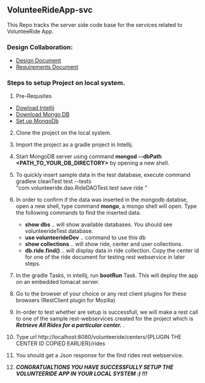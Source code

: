 ## VolunteeRideApp-svc
This Repo tracks the server side code base for the services related to VolunteeRide App.

### Design Collaboration:
* [Design Document](https://drive.google.com/folderview?id=0B_O4LeO9jYKLfm95MjlQeHpBbHZJVGFxM3ZyTEdyamZCMDk2aFplbE16S3IydzRyTm82cHc&usp=sharing)
* [Requirements Document](https://drive.google.com/drive/folders/0B_O4LeO9jYKLfm5VMzVjcTdkQXQyeDY4WjFyUHpKeHRCVi04Wk8wUVEtSG1IemEyTGIzUlk)

### Steps to setup Project on local system.
1. Pre-Requsites
  * [Dowload Intellij](https://www.jetbrains.com/idea/download/)
  * [Download Mongo DB](https://www.mongodb.org/downloads)
  * [Set up MongoDb](http://docs.mongodb.org/manual/installation/)
  
2. Clone the project on the local system. 
3. Import the project as a gradle project in Intellij.
3. Start MongoDB server using command **mongod --dbPath <PATH_TO_YOUR_DB_DIRECTORY>** by opening a new shell.
4. To quickly insert sample data in the test database,  execute command gradlew cleanTest test --tests  
   "com.volunteeride.dao.RideDAOTest.test save ride "
5. In order to confirm if the data was inserted in the mongodb databse, open a new shell, type command **mongo**, a mongo shell    will open. Type the following commands to find the inserted data.
   * **show dbs** .. will show available databases. You should see volunteerideTest database.
   * **use volunteerideDev** .. command to use this db
   * **show collections** .. will show ride, center and user collections.
   * **db.ride.find()** .. will display data in ride collection. Copy the center id for one of the ride document for testing 
     rest webservice in later steps.

6. In the gradle Tasks, in intellij, run **bootRun** Task. This will deploy the app on an embedded tomacat server.
7. Go to the browser of your choice or any rest client plugins for these browsers (RestClient plugin for Mozilla)
8. In-order to test whether are setup is successfull, we will make a rest call to one of the sample rest-webservices created for    the project which is ***Retrieve All Rides for a particular center.*** .
9. Type url http://localhost:8080/volunteeride/centers/{PLUGIN THE CENTER ID COPIED EARLIER}/rides
10. You should get a Json response for the find rides rest webservice.
11. ***CONGRATUALTIONS YOU HAVE SUCCESSFULLY SETUP THE VOLUNTEERIDE APP IN YOUR LOCAL SYSTEM :) !!!***
   
   
  
